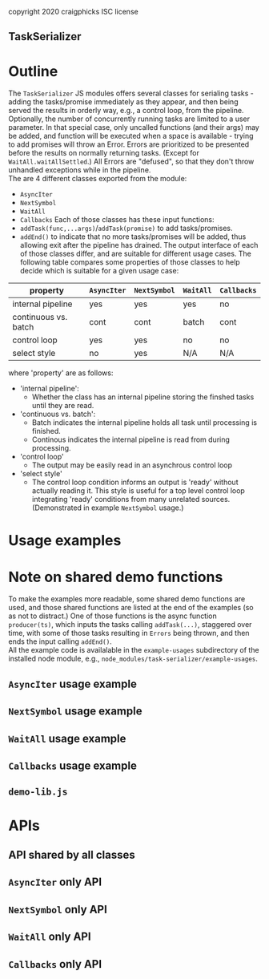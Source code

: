 copyright 2020 craigphicks ISC license

TaskSerializer
---

# Outline
The `TaskSerializer` JS modules offers several classes for serialing tasks - adding the tasks/promise immediately as they appear, and then being served the results in orderly way, e.g., a control loop, from the pipeline.
Optionally, the number of concurrently running tasks are limited to a user parameter. In that special case, only uncalled functions (and their args) may be added, and function will be executed when a space is available - trying to add promises will throw an Error.
Errors are prioritized to be presented before the results on normally returning tasks.  (Except for `WaitAll.waitAllSettled`.)
All Errors are "defused", so that they don't throw unhandled exceptions while in the pipeline.  
The are 4 different classes exported from the module:
  - `AsyncIter`
  - `NextSymbol`
  - `WaitAll`
  - `Callbacks`
Each of those classes has these input functions:
  - `addTask(func,...args)`/`addTask(promise)` to add tasks/promises.
  - `addEnd()` to indicate that no more tasks/promises will be added, thus allowing exit after the pipeline has drained.
The output interface of each of those classes differ, and are suitable for different usage cases.  The following table compares some properties of those classes to help decide which is suitable for a given usage case:

| property    |`AsyncIter`|`NextSymbol`|`WaitAll`|`Callbacks`| 
|--           |--         |--          |--       |--         |
| internal pipeline | yes | yes        | yes     | no        |
| continuous vs. batch |cont | cont    | batch   | cont      |
| control loop | yes      | yes        | no      | no        |
| select style | no       | yes        | N/A     | N/A       |

where 'property' are as follows:
  - 'internal pipeline':
    - Whether the class has an internal pipeline storing the finshed tasks until they are read.
  - 'continuous vs. batch': 
    - Batch indicates the internal pipeline holds all task until processing is finished. 
    - Continous indicates the internal pipeline is read from during processing.
  - 'control loop'
    - The output may be easily read in an asynchrous control loop 
  - 'select style'
    - The control loop condition informs an output is 'ready' without actually reading it.  This style is useful for a top level control loop integrating 'ready' conditions from many unrelated sources. (Demonstrated in example `NextSymbol` usage.)

# Usage examples

# Note on shared demo functions

To make the examples more readable, some shared demo functions are used, and those shared functions are listed at the end of the examples (so as not to distract.)  One of those functions is the async function `producer(ts)`, which inputs the tasks calling `addTask(...)`, staggered over time, with some of those tasks resulting in `Errors` being thrown, and then ends the input calling `addEnd()`.   
All the example code is availalable in the `example-usages` subdirectory of the installed node module, e.g., `node_modules/task-serializer/example-usages`.

## `AsyncIter` usage example

## `NextSymbol` usage example

## `WaitAll` usage example

## `Callbacks` usage example

## `demo-lib.js`

# APIs

## API shared by all classes

## `AsyncIter` only API

## `NextSymbol` only API

## `WaitAll` only API

## `Callbacks` only API



